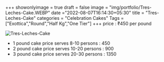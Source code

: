 +++
showonlyimage = true
draft = false
image = "img/portfolio/Tres-Leches-Cake.WEBP"
date ="2022-08-07T16:14:30+05:30"
title = "Tres-Leches-Cake"
categories = "Celebration Cakes"
Tags = ["Exottica","Round","Half Kg","One Tier"]
+++
price : ₹450 per pound
<!--more-->
![Tres-Leches-Cake](/img/portfolio/Tres-Leches-Cake.WEBP)
* 1 pound cake price serves 8-10 persons : 450
* 2 pound cake price serves 10-20 persons : 900
* 3 pound cake price serves 20-30 persons : 1350
